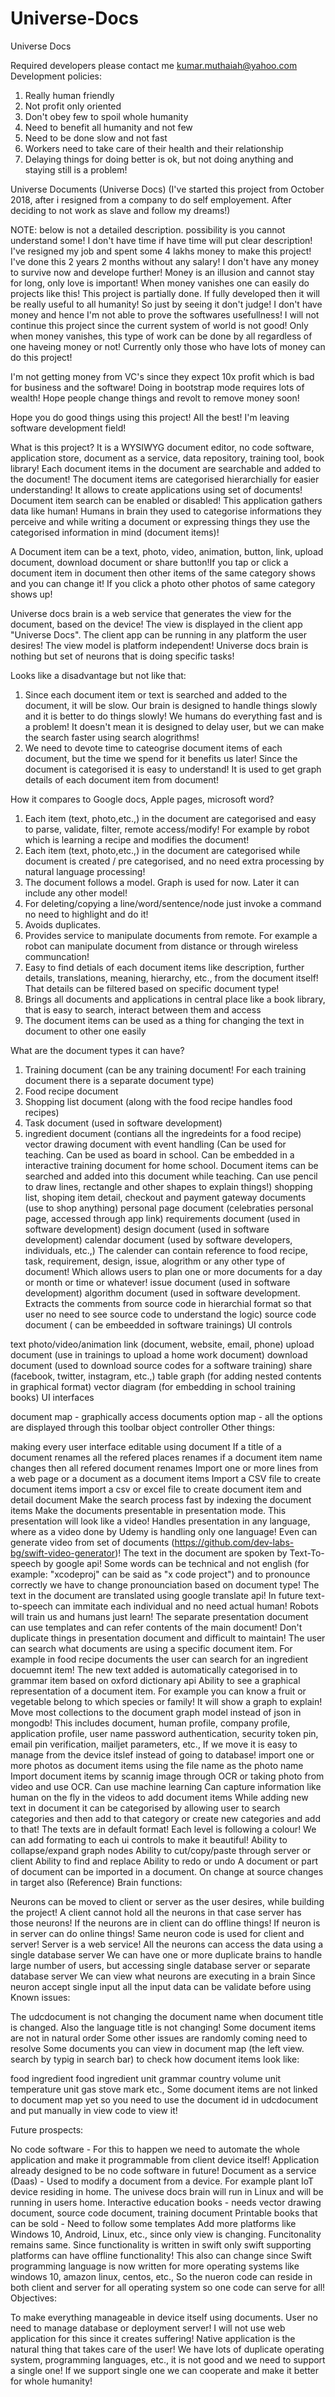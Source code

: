 # Universe-Docs
Universe Docs

Required developers please contact me kumar.muthaiah@yahoo.com
Development policies:
1. Really human friendly
2. Not profit only oriented
3. Don't obey few to spoil whole humanity
4. Need to benefit all humanity and not few
5. Need to be done slow and not fast
6. Workers need to take care of their health and their relationship
7. Delaying things for doing better is ok, but not doing anything and staying still is a problem!


Universe Documents (Universe Docs) (I've started this project from October 2018, after i resigned from a company to do self employement. After deciding to not work as slave and follow my dreams!)

NOTE: below is not a detailed description. possibility is you cannot understand some! I don't have time if have time will put clear description! I've resigned my job and spent some 4 lakhs money to make this project! I've done this 2 years 2 months without any salary! I don't have any money to survive now and develope further! Money is an illusion and cannot stay for long, only love is important! When money vanishes one can easily do projects like this! This project is partially done. If fully developed then it will be really useful to all humanity! So just by seeing it don't judge! I don't have money and hence I'm not able to prove the softwares usefullness! I will not continue this project since the current system of world is not good! Only when money vanishes, this type of work can be done by all regardless of one haveing money or not! Currently only those who have lots of money can do this project!

I'm not getting money from VC's since they expect 10x profit which is bad for business and the software! Doing in bootstrap mode requires lots of wealth! Hope people change things and revolt to remove money soon!

Hope you do good things using this project! All the best! I'm leaving software development field!

What is this project? It is a WYSIWYG document editor, no code software, application store, document as a service, data repository, training tool, book library! Each document items in the document are searchable and added to the document! The document items are categorised hierarchially for easier understanding! It allows to create applications using set of documents! Document item search can be enabled or disabled! This application gathers data like human! Humans in brain they used to categorise informations they perceive and while writing a document or expressing things they use the categorised information in mind (document items)!

A Document item can be a text, photo, video, animation, button, link, upload document, download document or share button!If you tap or click a document item in document then other items of the same category shows and you can change it! If you click a photo other photos of same category shows up!

Universe docs brain is a web service that generates the view for the document, based on the device! The view is displayed in the client app "Universe Docs". The client app can be running in any platform the user desires! The view model is platform independent! Universe docs brain is nothing but set of neurons that is doing specific tasks!

Looks like a disadvantage but not like that:

1. Since each document item or text is searched and added to the document, it will be slow. Our brain is designed to handle things slowly and it is better to do things slowly! We humans do everything fast and is a problem! It doesn't mean it is designed to delay user, but we can make the search faster using search alogrithms!
2. We need to devote time to cateogrise document items of each document, but the time we spend for it benefits us later! Since the document is categorised it is easy to understand! It is used to get graph details of each document item from document!

How it compares to Google docs, Apple pages, microsoft word?

1. Each item (text, photo,etc.,) in the document are categorised and easy to parse, validate, filter, remote access/modify! For example by robot which is learning a recipe and modifies the document!
2. Each item (text, photo,etc.,) in the document are categorised while document is created / pre categorised, and no need extra processing by natural language processing!
3. The document follows a model. Graph is used for now. Later it can include any other model!
4. For deleting/copying a line/word/sentence/node just invoke a command no need to highlight and do it!
5. Avoids duplicates.
6. Provides service to manipulate documents from remote. For example a robot can manipulate document from distance or through wireless communcation!
7. Easy to find detials of each document items like description, further details, translations, meaning, hierarchy, etc., from the document itself! That details can be filtered based on specific document type!
8. Brings all documents and applications in central place like a book library, that is easy to search, interact between them and access
9. The document items can be used as a thing for changing the text in document to other one easily

What are the document types it can have?

1. Training document (can be any training document! For each training document there is a separate document type)
2. Food recipe document
3. Shopping list document (along with the food recipe handles food recipes)
4. Task document (used in software development)
5. ingredient document (contians all the ingredeints for a food recipe)
vector drawing document with event handling (Can be used for teaching. Can be used as board in school. Can be embedded in a interactive training document for home school. Document items can be searched and added into this document while teaching. Can use pencil to draw lines, rectangle and other shapes to explain things!)
shopping list, shoping item detail, checkout and payment gateway documents (use to shop anything)
personal page document (celebraties personal page, accessed through app link)
requirements document (used in software development)
design document (used in software development)
calendar document (used by software developers, individuals, etc.,) The calender can contain reference to food recipe, task, requirement, design, issue, alogrithm or any other type of document! Which allows users to plan one or more documents for a day or month or time or whatever!
issue document (used in software development)
algorithm document (used in software development. Extracts the comments from source code in hierarchial format so that user no need to see source code to understand the logic)
source code document ( can be embeedded in software trainings)
UI controls

text
photo/video/animation
link (document, website, email, phone)
upload document (use in trainings to upload a home work document)
download document (used to download source codes for a software training)
share (facebook, twitter, instagram, etc.,)
table
graph (for adding nested contents in graphical format)
vector diagram (for embedding in school training books)
UI interfaces

document map - graphically access documents
option map - all the options are displayed through this
toolbar
object controller
Other things:

making every user interface editable using document
If a title of a document renames all the refered places renames
if a document item name changes then all refered document renames
Import one or more lines from a web page or a document as a document items
Import a CSV file to create document items
import a csv or excel file to create document item and detail document
Make the search process fast by indexing the document items
Make the documents presentable in presentation mode. This presentation will look like a video! Handles presentation in any language, where as a video done by Udemy is handling only one language! Even can generate video from set of documents (https://github.com/dev-labs-bg/swift-video-generator)! The text in the document are spoken by Text-To-speech by google api! Some words can be technical and not english (for example: "xcodeproj" can be said as "x code project") and to pronounce correctly we have to change pronounciation based on document type! The text in the document are translated using google translate api! In future text-to-speech can immitate each individual and no need actual human! Robots will train us and humans just learn! The separate presentation document can use templates and can refer contents of the main document! Don't duplicate things in presentation document and difficult to maintain!
The user can search what documents are using a specific document item. For example in food recipe documents the user can search for an ingredient docuemnt item!
The new text added is automatically categorised in to grammar item based on oxford dictionary api
Ability to see a graphical representation of a document item. For example you can know a fruit or vegetable belong to which species or family! It will show a graph to explain!
Move most collections to the document graph model instead of json in mongodb! This includes document, human profile, company profile, application profile, user name password authentication, security token pin, email pin verification, mailjet parameters, etc., If we move it is easy to manage from the device itslef instead of going to database!
import one or more photos as document items using the file name as the photo name
Import document items by scannig image through OCR or taking photo from video and use OCR. Can use machine learning
Can capture information like human on the fly in the videos to add document items
While adding new text in document it can be categorised by allowing user to search categories and then add to that category or create new categories and add to that!
The texts are in default format! Each level is following a colour! We can add formating to each ui controls to make it beautiful!
Ability to collapse/expand graph nodes
Ability to cut/copy/paste through server or client
Ability to find and replace
Ability to redo or undo
A document or part of document can be imported in a document. On change at source changes in target also (Reference)
Brain functions:

Neurons can be moved to client or server as the user desires, while building the project! A client cannot hold all the neurons in that case server has those neurons! If the neurons are in client can do offline things! If neuron is in server can do online things! Same neuron code is used for client and server! Server is a web service!
All the neurons can access the data using a single database server
We can have one or more duplicate brains to handle large number of users, but accessing single database server or separate database server
We can view what neurons are executing in a brain
Since neuron accept single input all the input data can be validate before using
Known issues:

The udcdocument is not changing the document name when document title is changed. Also the language title is not changing!
Some document items are not in natural order
Some other issues are randomly coming need to resolve
Some documents you can view in document map (the left view. search by typig in search bar) to check how document items look like:

food ingredient
food ingredient unit
grammar
country
volume unit
temperature unit
gas stove mark etc.,
Some document items are not linked to document map yet so you need to use the document id in udcdocument and put manually in view code to view it!

Future prospects:

No code software - For this to happen we need to automate the whole application and make it programmable from client device itself! Application already designed to be no code software in future!
Document as a service (Daas) - Used to modify a document from a device. For example plant IoT device residing in home. The univese docs brain will run in Linux and will be running in users home.
Interactive education books - needs vector drawing document, source code document, training document
Printable books that can be sold - Need to follow some templates
Add more platforms like Windows 10, Android, Linux, etc., since only view is changing. Funcitonality remains same. Since functionality is written in swift only swift supporting platforms can have offline functionality! This also can change since Swift programming language is now written for more operating systems like windows 10, amazon linux, centos, etc., So the nueron code can reside in both client and server for all operating system so one code can serve for all!
Objectives:

To make everything manageable in device itself using documents. User no need to manage database or deployment server!
I will not use web application for this since it creates suffering! Native application is the natural thing that takes care of the user! We have lots of duplicate operating system, programming languages, etc., it is not good and we need to support a single one! If we support single one we can cooperate and make it better for whole humanity!
